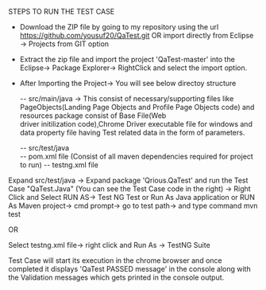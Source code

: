 STEPS TO RUN THE TEST CASE

- Download the ZIP file by going to my repository using the url https://github.com/yousuf20/QaTest.git OR import directly from Eclipse -> Projects from GIT option

- Extract the zip file and import the project 'QaTest-master' into the Eclipse-> Package Explorer-> RightClick and select the import option.

- After Importing the Project-> You will see below directoy structure

    -- src/main/java  -> This consist of necessary/supporting files like PageObjects(Landing Page Objects and Profile Page Objects code) and resources package consist of Base File(Web        
                     driver initilization code),Chrome Driver executable file for windows and data property file having Test related data in the form of parameters.

    -- src/test/java   
    -- pom.xml file  (Consist of all maven dependencies required for project to run)
    -- testng.xml file 

Expand src/test/java -> Expand package 'Qrious.QaTest' and run the Test Case "QaTest.Java" (You can see the Test Case code in the right) -> Right Click and Select RUN AS-> Test NG Test or Run As Java application or RUN As Maven project-> cmd prompt-> go to test path-> and type command mvn test

OR

Select testng.xml file-> right click and Run As -> TestNG Suite 

Test Case will start its execution in the chrome browser and once completed it displays 'QaTest PASSED message' in the console along with the Validation messages which gets printed in the console output.








